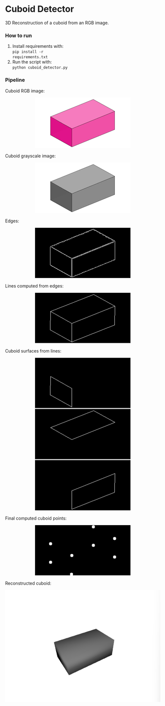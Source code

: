# Cuboid Detector
3D Reconstruction of a cuboid from an RGB image.
### How to run
1. Install requirements with: <br>
    <code>pip install -r requirements.txt</code>
2. Run the script with: <br>
    <code>python cuboid_detector.py</code> <br>

### Pipeline
Cuboid RGB image: <br>
<p align="center">
  <img src="cuboid.png"">
</p>
Cuboid grayscale image: <br>
<p align="center">
  <img src="results/grayscale.png"">
</p>
Edges: <br>
<p align="center">
  <img src="results/edges.png"">
</p>
Lines computed from edges: <br>
<p align="center">
  <img src="results/lines.png"">
</p>
Cuboid surfaces from lines: <br>
<p align="center">
  <img src="results/surface_2.png"">
  <img src="results/surface_1.png"">
  <img src="results/surface_0.png"">
</p>
Final computed cuboid points: <br>
<p align="center">
  <img src="results/points.png"">
</p>
Reconstructed cuboid: <br>
<p align="center">
  <img src="results/render.png"">
</p>
